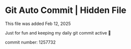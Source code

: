 # Git Auto Commit | Hidden File

This file was added Feb 12, 2025

Just for fun and keeping my daily git commit active 🤪

commit number: 1257732
